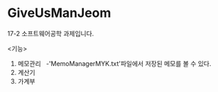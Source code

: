 # GiveUsManJeom
17-2 소프트웨어공학 과제입니다.

<기능>
1. 메모관리
   -'MemoManagerMYK.txt'파일에서 저장된 메모를 볼 수 있다.
2. 계산기
3. 가계부
